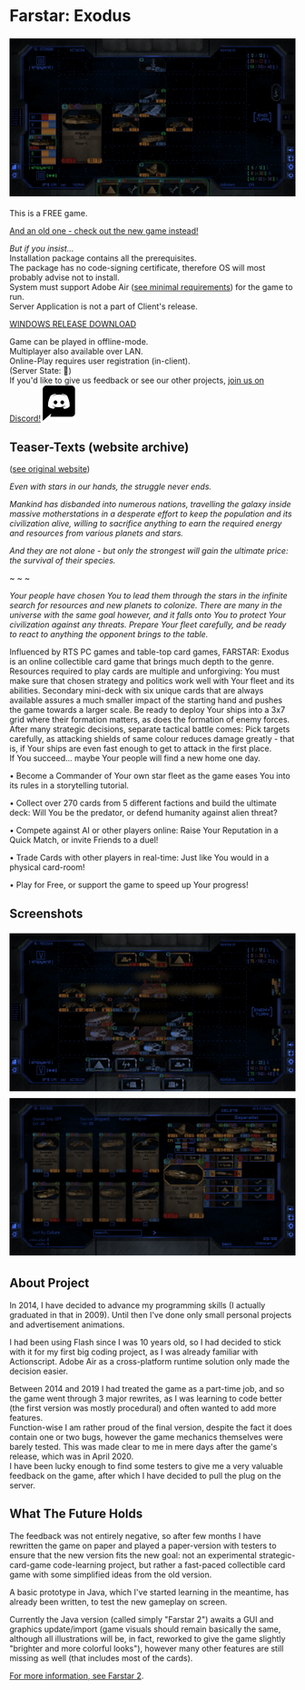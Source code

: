 # Farstar: Exodus  
  
![main_preview](screenshots/fs1.png)  
  
This is a FREE game.  

[And an old one - check out the new game instead!](https://github.com/Dark-Gran/Farstar-2/blob/master/README.md)
  
_But if you insist..._  
Installation package contains all the prerequisites.  
The package has no code-signing certificate, therefore OS will most probably advise not to install.  
System must support Adobe Air ([see minimal requirements](https://uwm.edu/software/adobe-air-and-runtime-distribution/)) for the game to run.  
Server Application is not a part of Client's release.  
  
[WINDOWS RELEASE DOWNLOAD](https://github.com/Dark-Gran/Farstar-Exodus/releases/tag/1.0)  
  
Game can be played in offline-mode.  
Multiplayer also available over LAN.  
Online-Play requires user registration (in-client).  
(Server State: :red_circle:)  
If you'd like to give us feedback or see our other projects, [join us on Discord!](https://discord.com/invite/N4JxKsX3Q5)[![discord_icon](https://github.com/Dark-Gran/Farstar-2/blob/master/discord64flip.png)](https://discord.com/invite/N4JxKsX3Q5)  
  
## Teaser-Texts (website archive)  
  
([see original website](https://github.com/Dark-Gran/Farstar-Exodus-Website))  
  
_Even with stars in our hands, the struggle never ends._  
  
_Mankind has disbanded into numerous nations, travelling the galaxy inside massive motherstations in a desperate effort to keep the population and its civilization alive, willing to sacrifice anything to earn the required energy and resources from various planets and stars._  
  
_And they are not alone - but only the strongest will gain the ultimate price: the survival of their species._  
  
~ ~ ~  
    
_Your people have chosen You to lead them through the stars in the infinite search for resources and new planets to colonize. There are many in the universe with the same goal however, and it falls onto You to protect Your civilization against any threats. Prepare Your fleet carefully, and be ready to react to anything the opponent brings to the table._  
  
Influenced by RTS PC games and table-top card games, FARSTAR: Exodus is an online collectible card game that brings much depth to the genre. Resources required to play cards are multiple and unforgiving: You must make sure that chosen strategy and politics work well with Your fleet and its abilities. Secondary mini-deck with six unique cards that are always available assures a much smaller impact of the starting hand and pushes the game towards a larger scale. Be ready to deploy Your ships into a 3x7 grid where their formation matters, as does the formation of enemy forces.  
After many strategic decisions, separate tactical battle comes: Pick targets carefully, as attacking shields of same colour reduces damage greatly - that is, if Your ships are even fast enough to get to attack in the first place.  
If You succeed... maybe Your people will find a new home one day.  
  
• Become a Commander of Your own star fleet as the game eases You into its rules in a storytelling tutorial.

• Collect over 270 cards from 5 different factions and build the ultimate deck: Will You be the predator, or defend humanity against alien threat?

• Compete against AI or other players online: Raise Your Reputation in a Quick Match, or invite Friends to a duel!

• Trade Cards with other players in real-time: Just like You would in a physical card-room!

• Play for Free, or support the game to speed up Your progress!
  
## Screenshots
  
![preview2](screenshots/fs2.png)  
![preview3](screenshots/fs3.png)  
  
  
## About Project  
  
In 2014, I have decided to advance my programming skills (I actually graduated in that in 2009). Until then I've done only small personal projects and advertisement animations.  
  
I had been using Flash since I was 10 years old, so I had decided to stick with it for my first big coding project, as I was already familiar with Actionscript. Adobe Air as a cross-platform runtime solution only made the decision easier.  
  
Between 2014 and 2019 I had treated the game as a part-time job, and so the game went through 3 major rewrites, as I was learning to code better (the first version was mostly procedural) and often wanted to add more features.  
Function-wise I am rather proud of the final version, despite the fact it does contain one or two bugs, however the game mechanics themselves were barely tested. This was made clear to me in mere days after the game's release, which was in April 2020.  
I have been lucky enough to find some testers to give me a very valuable feedback on the game, after which I have decided to pull the plug on the server.  
  
## What The Future Holds  
  
The feedback was not entirely negative, so after few months I have rewritten the game on paper and played a paper-version with testers to ensure that the new version fits the new goal: not an experimental strategic-card-game code-learning project, but rather a fast-paced collectible card game with some simplified ideas from the old version.  
  
A basic prototype in Java, which I've started learning in the meantime, has already been written, to test the new gameplay on screen.  
  
Currently the Java version (called simply "Farstar 2") awaits a GUI and graphics update/import (game visuals should remain basically the same, although all illustrations will be, in fact, reworked to give the game slightly "brighter and more colorful looks"), however many other features are still missing as well (that includes most of the cards).  
  
[For more information, see Farstar 2](https://github.com/Dark-Gran/Farstar-2/blob/master/README.md).
  
  
